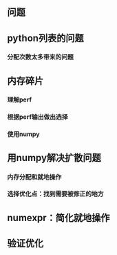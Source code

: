 ## 问题
## python列表的问题
#### 分配次数太多带来的问题
## 内存碎片
#### 理解perf
#### 根据perf输出做出选择
#### 使用numpy
## 用numpy解决扩散问题
#### 内存分配和就地操作
#### 选择优化点：找到需要被修正的地方
## numexpr：简化就地操作
## 验证优化